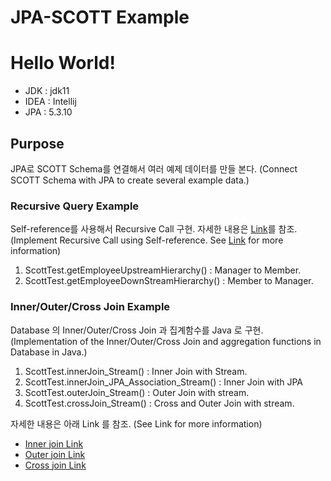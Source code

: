
# JPA-SCOTT Example

# Hello World!

- JDK : jdk11
- IDEA : Intellij
- JPA : 5.3.10

## Purpose

JPA로 SCOTT Schema를 연결해서 여러 예제 데이터를 만들 본다.
(Connect SCOTT Schema with JPA to create several example data.)


### Recursive Query Example

Self-reference를 사용해서 Recursive Call 구현. 자세한 내용은 [Link](https://thisandthatit.blogspot.com/2021/03/scott-recursive-query.html)를 참조. 
(Implement Recursive Call using Self-reference. See [Link](https://thisandthatit.blogspot.com/2021/03/scott-recursive-query.html) for more information) 

1. ScottTest.getEmployeeUpstreamHierarchy() : Manager to Member.
2. ScottTest.getEmployeeDownStreamHierarchy() : Member to Manager.

### Inner/Outer/Cross Join Example
Database 의 Inner/Outer/Cross Join 과 집계함수를 Java 로  구현. 
(Implementation of the Inner/Outer/Cross Join and aggregation functions in Database in Java.)

1. ScottTest.innerJoin_Stream() : Inner Join with Stream.
2. ScottTest.innerJoin_JPA_Association_Stream() : Inner Join with JPA
3. ScottTest.outerJoin_Stream() : Outer Join with stream.
4. ScottTest.crossJoin_Stream() : Cross and Outer Join with stream.

자세한 내용은 아래 Link 를 참조. (See Link for more information)
- [Inner join Link](https://thisandthatit.blogspot.com/2021/03/scott-inner-join-java.html)
- [Outer join Link](https://thisandthatit.blogspot.com/2021/03/scott-outer-join-java.html)
- [Cross join Link](https://thisandthatit.blogspot.com/2021/03/scott-cross-join-java.html)
